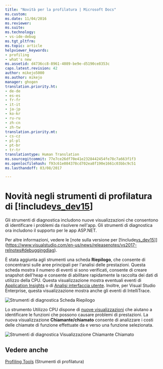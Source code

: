 ```yaml
---
title: "Novità per la profilatura | Microsoft Docs"
ms.custom: 
ms.date: 11/04/2016
ms.reviewer: 
ms.suite: 
ms.technology:
- vs-ide-debug
ms.tgt_pltfrm: 
ms.topic: article
helpviewer_keywords:
- profiling
- what's new
ms.assetid: d4736cc8-8961-4089-be9e-d5190ce8353c
caps.latest.revision: 42
author: mikejo5000
ms.author: mikejo
manager: ghogen
translation.priority.ht:
- de-de
- es-es
- fr-fr
- it-it
- ja-jp
- ko-kr
- ru-ru
- zh-cn
- zh-tw
translation.priority.mt:
- cs-cz
- pl-pl
- pt-br
- tr-tr
translationtype: Human Translation
ms.sourcegitcommit: 77e7ce26df70e41e2328442454fe78c7a663f1f3
ms.openlocfilehash: f93c61e084378cd702ea8f190e1661c03bbc9c51
ms.lasthandoff: 03/08/2017

---
```

# <a name="whats-new-in-profiling-tools-in-includevsdev15miscincludesvsdev15mdmd"></a>Novità negli strumenti di profilatura di [!include[vs_dev15](../misc/includes/vs_dev15_md.md)]
Gli strumenti di diagnostica includono nuove visualizzazioni che consentono di identificare i problemi da risolvere nell'app. Gli strumenti di diagnostica ora includono il supporto per le app ASP.NET.

Per altre informazioni, vedere le [note sulla versione per [!include[vs_dev15](../misc/includes/vs_dev15_md.md)]](https://www.visualstudio.com/en-us/news/releasenotes/vs2017-relnotes#debuggingdiag).

È stata aggiunta agli strumenti una scheda **Riepilogo**, che consente di concentrarsi sulle aree principali per l'analisi delle prestazioni. Questa scheda mostra il numero di eventi si sono verificati, consente di creare snapshot dell'heap e consente di abilitare rapidamente la raccolta dei dati di utilizzo della CPU. Questa visualizzazione mostra eventuali eventi di [Application Insights](https://azure.microsoft.com/en-us/documentation/articles/app-insights-visual-studio/) o di [Analisi interfaccia utente](https://www.visualstudio.com/en-us/news/releasenotes/vs2017-relnotes#UIAnalysis). Inoltre, per Visual Studio Enterprise, questa visualizzazione mostra anche gli eventi di IntelliTrace.

![Strumenti di diagnostica Scheda Riepilogo](../profiling/media/DiagToolsSummaryTab-2.png "DiagToolsSummaryTab")

Lo strumento Utilizzo CPU dispone di [nuove visualizzazioni](../profiling/Beginners-Guide-to-Performance-Profiling.md) che aiutano a identificare le funzioni che possono causare problemi di prestazioni. La nuova visualizzazione **Chiamante/chiamato** consente di analizzare i costi delle chiamate di funzione effettuate da e verso una funzione selezionata.

![Strumenti di diagnostica Visualizzazione Chiamante Chiamato](../profiling/media/DiagToolsCallerCallee.png "DiagToolsCallerCallee")
  
## <a name="see-also"></a>Vedere anche  
 [Profiling Tools](../profiling/profiling-tools.md) (Strumenti di profilatura)
